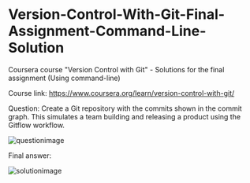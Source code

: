 # Version-Control-With-Git-Final-Assignment-Command-Line-Solution
Coursera course "Version Control with Git" - Solutions for the final assignment (Using command-line) 

Course link: https://www.coursera.org/learn/version-control-with-git/

Question:
Create a Git repository with the commits shown in the commit graph. This
simulates a team building and releasing a product using the Gitflow workflow. 

![questionimage](https://user-images.githubusercontent.com/36910708/82347222-fe053900-9a14-11ea-8798-d160860f1e9b.PNG)


Final answer:

![solutionimage](https://user-images.githubusercontent.com/36910708/82347557-694f0b00-9a15-11ea-9695-5730d88e0456.PNG)
